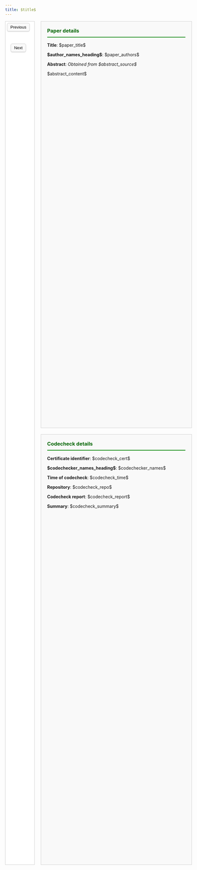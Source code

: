 ```yaml
---
title: $title$
---
```


<style>
  h1 {
    margin-bottom: 20px;
    color: darkgreen;
    text-align: center;
  }

  h3 {
    margin-top: 0;
    color: darkgreen;
    padding-bottom: 10px;
    border-bottom: 2px solid green;
  }

  .content-wrapper {
    display: flex;
    gap: 20px; /* Space between the image slider and the right content */
  }

  /* Left side (Image slider) */
  .image-slider {
    border: 1px solid #ccc;
    padding: 5px;
    text-align: center;
    display: flex;
    flex-direction: column;
    justify-content: space-between;
    background-color: #fff;
    width: 100%; 
    min-height: 68vh; 
    flex-grow: 1; 
    background-size: contain;
    background-position: center center;
    background-repeat: no-repeat;
    padding-top: 10px;
    flex-grow: 1;
  }

  /* Buttons for image slider */
  .slider-buttons button {
    padding: 5px 10px;
    border-radius: 5px;
    border: 1px solid #ccc;
    background-color: #f9f9f9;
    box-shadow: 0 2px 2px rgba(0, 0, 0, 0.1);
    margin-right: 10px;
    margin-top: -10px;
    margin-bottom: 50px;
    transition: background-color 0.3s ease, box-shadow 0.3s ease;
  }

  /* Effects when hovering over slider buttons */
  .slider-buttons button:hover {
    background-color: #e0e0e0;
    box-shadow: 0 4px 4px rgba(0, 0, 0, 0.2);
  }

  /* Right content container */
  .right-content {
    display: flex;
    flex-direction: column; /* Stack paper details and codecheck details vertically */
    gap: 20px; /* Space between paper details and codecheck details */
    flex-grow: 1; /* Take all available space */
  }

  /* Paper details and Codecheck details */
  .paper-details, .codecheck-details {
    padding: 20px;
    /* height: auto; */
    /* display: flex; 
    flex-direction: column;
    justify-content: center; */
    max-width: 550px;
    min-width: 450px;
    border: 1px solid #ccc;
    background-color: #f9f9f9;
    flex-grow: 1; /* Allow both sections to grow equally */
  }

  /* Style to handle long abstracts and summaries */
  .scrollable-text-box {
    max-height: 100px;
    overflow-y: auto;
    border: 1px solid #ddd;
    padding: 10px;
    background-color: #fff;
  }

</style>

<div class="content-wrapper">

  <div class="image-slider" id="image-slider">
  
  <!-- Buttons for changing the image -->
  <div class="slider-buttons" style="margin-top: 5px;">
  <button onclick="changeImage(-1)">Previous</button>
  <button onclick="changeImage(1)">Next</button>
  </div>
  
  </div>

  <!-- Right Side Content (Paper Details + Codecheck details) -->
  <div class="right-content">
    
  <!-- Paper Details Section -->
  <div class="paper-details">
  <h3>Paper details</h3>
  
  <p><strong>Title</strong>: $paper_title$</p>  
  <p><strong>$author_names_heading$</strong>: $paper_authors$</p>  
  
  <!-- Abstract section -->
  <div id="abstract-section">
  <p><strong>Abstract</strong>: 
  <i>Obtained from $abstract_source$</i>
  </p>
  <span id="abstract-content">$abstract_content$</span>
  <div class="scrollable-text-box" id="scrollable-text-box-abstract" style="display: none;">
  <p>$abstract_content$</p>
  </div>
  </div>
  </div>

  <!-- Codecheck Details Section -->
  <div class="codecheck-details">
  <h3 style="color: darkgreen; margin-top: 0;">Codecheck details</h3>
  <p><strong>Certificate identifier</strong>: $codecheck_cert$</p>
  <p><strong>$codechecker_names_heading$</strong>: $codechecker_names$</p>
  <p><strong>Time of codecheck</strong>: $codecheck_time$</p>  
  <p><strong>Repository</strong>: $codecheck_repo$</p>
  <p><strong>Codecheck report</strong>: $codecheck_report$</p>
  
  <!-- Summary -->
  <div id="summary-section">
  <p><strong>Summary</strong>: <span id="summary-content">$codecheck_summary$</span></p>
  <div class="scrollable-text-box" id="scrollable-text-box-summary" style="display: none;">
  <p>$codecheck_summary$</p>
  </div>
  </div>

  </div>

  </div>

</div>

<script>
// Dynamically insert the images array
$var_images$
var currentIndex = 0;

function changeImage(direction) {
  currentIndex += direction;
  if (currentIndex < 0) {
    currentIndex = images.length - 1;
  } else if (currentIndex >= images.length) {
    currentIndex = 0;
  }
  // Change the background image of the slider
  document.getElementById('image-slider').style.backgroundImage = `url(${images[currentIndex]})`;
}

// Setting the cert page 1 as the display image
changeImage(0);

function adjustContentDisplay(contentElement, boxElement, minHeight, sectionElement) {

  console.log("Checking content:", contentElement.textContent.trim());
  // Check if the content is empty, in which case we hide the section
  if (!contentElement.textContent.trim()) {
    sectionElement.style.display = 'none';  
    return; 
  }

  // Temporarily set content to block to measure height accurately
  contentElement.style.display = 'block';
  
  // Check the height of the content
  var contentHeight = contentElement.offsetHeight;
  
  // If the content exceeds minHeight, show the box element
  if (contentHeight > minHeight) {
    contentElement.style.display = 'none';  // Hide inline content
    boxElement.style.display = 'block';     // Show box content
  } else {
    contentElement.style.display = 'inline'; // Keep inline content visible
    boxElement.style.display = 'none';       // Hide box
  }
}

document.addEventListener("DOMContentLoaded", function() {
  // Adjust for the summary section
  var summarySection = document.getElementById("summary-section"); // The entire summary section container
  var summaryContent = document.getElementById("summary-content");
  var summaryBox = document.getElementById("scrollable-text-box-summary");
  var minHeightSummary = 100; // Minimum height for summary

  adjustContentDisplay(summaryContent, summaryBox, minHeightSummary, summarySection);

  // Adjust for the abstract section
  var abstractSection = document.getElementById("abstract-section"); // The entire abstract section container
  var abstractContent = document.getElementById("abstract-content");
  var abstractBox = document.getElementById("scrollable-text-box-abstract");
  var minHeightAbstract = 100; // Minimum height for abstract

  adjustContentDisplay(abstractContent, abstractBox, minHeightAbstract, abstractSection);
});

</script>
